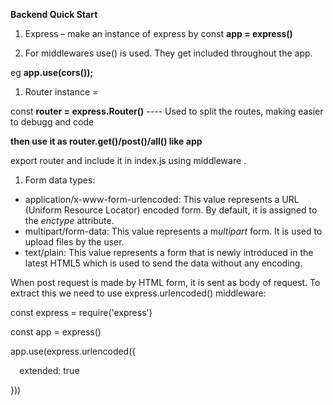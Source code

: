 ﻿**Backend Quick Start**

1. Express – make an instance of express by const **app = express()**

1. For middlewares use() is used. They get included throughout the app.

eg **app.use(cors());**

1. Router instance = 

const **router = express.Router()** ---- Used to split the routes, making easier to debugg and code 

**then use it as router.get()/post()/all() like app**

export router and include it in index.js using middleware .

1. Form data types:
- application/x-www-form-urlencoded: This value represents a URL (Uniform Resource Locator) encoded form. By default, it is assigned to the *enctype* attribute.
- multipart/form-data: This value represents a m*ultipart* form. It is used to upload files by the user.
- text/plain: This value represents a form that is newly introduced in the latest HTML5 which is used to send the data without any encoding.

When post request is made by HTML form, it is sent as body of request. To extract this we need to use express.urlencoded() middleware:

const express = require('express')

const app = express()

app.use(express.urlencoded({

`  `extended: true

}))



